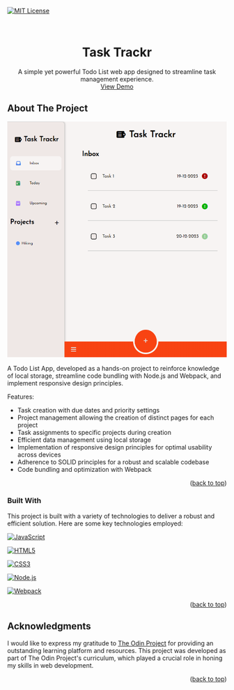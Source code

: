 <a name="readme-top"></a>

[![MIT License][license-shield]][license-url]

<!-- PROJECT LOGO -->
<br />
<div align="center">
  <h1 align="center">Task Trackr</h1>

  <p align="center">
    A simple yet powerful Todo List web app designed to streamline task management experience.
    <br />
    <a href="https://headlessnode.github.io/task-trackr/">View Demo</a>
  </p>
</div>

<!-- ABOUT THE PROJECT -->
## About The Project

[![Product Name Screen Shot][product-screenshot]]()

A Todo List App, developed as a hands-on project to reinforce knowledge of local storage, streamline code bundling with Node.js and Webpack, and implement responsive design principles.

Features:
* Task creation with due dates and priority settings
* Project management allowing the creation of distinct pages for each project
* Task assignments to specific projects during creation
* Efficient data management using local storage
* Implementation of responsive design principles for optimal usability across devices
* Adherence to SOLID principles for a robust and scalable codebase
* Code bundling and optimization with Webpack

<p align="right">(<a href="#readme-top">back to top</a>)</p>



### Built With

This project is built with a variety of technologies to deliver a robust and efficient solution. Here are some key technologies employed:

 [![JavaScript](https://img.shields.io/badge/JavaScript-F7DF1E?style=for-the-badge&logo=javascript&logoColor=black)](https://developer.mozilla.org/en-US/docs/Web/JavaScript)

 [![HTML5](https://img.shields.io/badge/HTML5-E34F26?style=for-the-badge&logo=html5&logoColor=white)](https://developer.mozilla.org/en-US/docs/Web/Guide/HTML/HTML5)

 [![CSS3](https://img.shields.io/badge/CSS3-1572B6?style=for-the-badge&logo=css3&logoColor=white)](https://developer.mozilla.org/en-US/docs/Web/CSS)

 [![Node.js](https://img.shields.io/badge/Node.js-43853D?style=for-the-badge&logo=node.js&logoColor=white)](https://nodejs.org/)

 [![Webpack](https://img.shields.io/badge/Webpack-8DD6F9?style=for-the-badge&logo=webpack&logoColor=black)](https://webpack.js.org/)


<p align="right">(<a href="#readme-top">back to top</a>)</p>


<!-- ACKNOWLEDGMENTS -->
## Acknowledgments

I would like to express my gratitude to [The Odin Project](https://www.theodinproject.com/) for providing an outstanding learning platform and resources. This project was developed as part of The Odin Project's curriculum, which played a crucial role in honing my skills in web development.

<p align="right">(<a href="#readme-top">back to top</a>)</p>



<!-- MARKDOWN LINKS & IMAGES -->
<!-- https://www.markdownguide.org/basic-syntax/#reference-style-links -->
[product-screenshot]: https://github.com/headlessNode/task-trackr/raw/b7c1803101db6f4d3001557cf7972901801a363f/src/images/page-preview.png
[license-shield]: https://img.shields.io/github/license/othneildrew/Best-README-Template.svg?style=for-the-badge
[license-url]: https://github.com/headlessNode/task-trackr/blob/main/LICENSE
[product-screenshot]: images/screenshot.png


